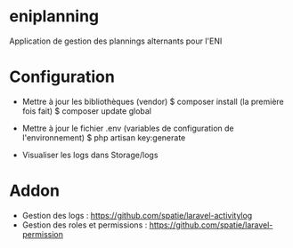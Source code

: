 # eniplanning
Application de gestion des plannings alternants pour l'ENI


# Configuration
- Mettre à jour les bibliothèques (vendor)
        $ composer install (la première fois fait)
        $ composer update global 

- Mettre à jour le fichier .env (variables de configuration de l'environnement)
        $ php artisan key:generate

- Visualiser les logs dans Storage/logs

# Addon
- Gestion des logs : https://github.com/spatie/laravel-activitylog
- Gestion des roles et permissions : https://github.com/spatie/laravel-permission

